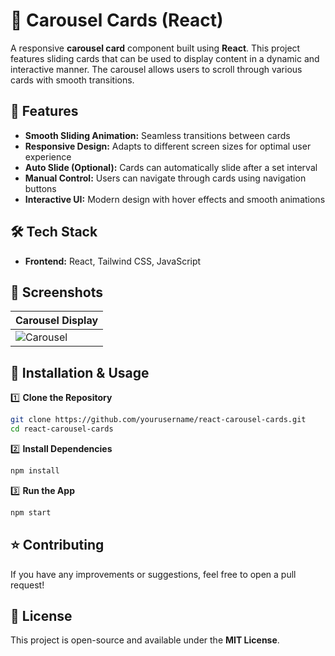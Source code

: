 # 🎠 Carousel Cards (React)

A responsive **carousel card** component built using **React**. This project features sliding cards that can be used to display content in a dynamic and interactive manner. The carousel allows users to scroll through various cards with smooth transitions.

## 🚀 Features  
- **Smooth Sliding Animation:** Seamless transitions between cards  
- **Responsive Design:** Adapts to different screen sizes for optimal user experience  
- **Auto Slide (Optional):** Cards can automatically slide after a set interval  
- **Manual Control:** Users can navigate through cards using navigation buttons  
- **Interactive UI:** Modern design with hover effects and smooth animations  

## 🛠️ Tech Stack  
- **Frontend:** React, Tailwind CSS, JavaScript  

## 📸 Screenshots  
| Carousel Display |  
|------------------|  
| ![Carousel](screenshots/carousel-display.png) |  

## 🎯 Installation & Usage  

1️⃣ **Clone the Repository**  
```bash
git clone https://github.com/yourusername/react-carousel-cards.git  
cd react-carousel-cards  
```

2️⃣ **Install Dependencies**  
```bash
npm install  
```

3️⃣ **Run the App**  
```bash
npm start  
```

## ⭐ Contributing  
If you have any improvements or suggestions, feel free to open a pull request!  

## 📜 License  
This project is open-source and available under the **MIT License**.
